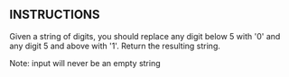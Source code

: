 ## INSTRUCTIONS

Given a string of digits, you should replace any digit below 5 with '0' and any digit 5 and above with '1'. Return the resulting string.

Note: input will never be an empty string